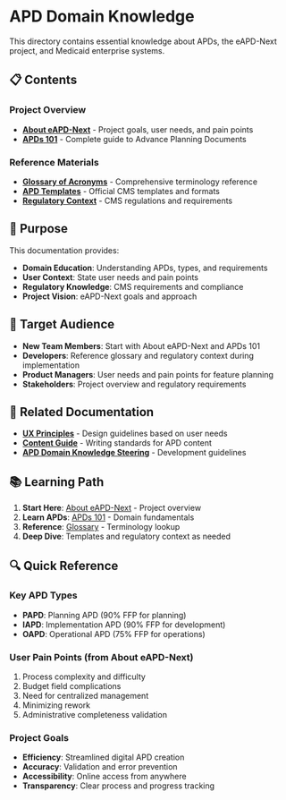 # APD Domain Knowledge

This directory contains essential knowledge about APDs, the eAPD-Next project, and Medicaid enterprise systems.

## 📋 Contents

### Project Overview

- **[About eAPD-Next](About-eAPD-Next.md)** - Project goals, user needs, and pain points
- **[APDs 101](APDs-101.md)** - Complete guide to Advance Planning Documents

### Reference Materials

- **[Glossary of Acronyms](Glossary-of-Acronyms.md)** - Comprehensive terminology reference
- **[APD Templates](apd%20templates/)** - Official CMS templates and formats
- **[Regulatory Context](apd-regulatory-context/)** - CMS regulations and requirements

## 🎯 Purpose

This documentation provides:

- **Domain Education**: Understanding APDs, types, and requirements
- **User Context**: State user needs and pain points
- **Regulatory Knowledge**: CMS requirements and compliance
- **Project Vision**: eAPD-Next goals and approach

## 👥 Target Audience

- **New Team Members**: Start with About eAPD-Next and APDs 101
- **Developers**: Reference glossary and regulatory context during implementation
- **Product Managers**: User needs and pain points for feature planning
- **Stakeholders**: Project overview and regulatory requirements

## 🔗 Related Documentation

- **[UX Principles](../design/UX-Principles.md)** - Design guidelines based on user needs
- **[Content Guide](../design/Content-guide.md)** - Writing standards for APD content
- **[APD Domain Knowledge Steering](../../.kiro/steering/apd-domain-knowledge.md)** - Development guidelines

## 📚 Learning Path

1. **Start Here**: [About eAPD-Next](About-eAPD-Next.md) - Project overview
2. **Learn APDs**: [APDs 101](APDs-101.md) - Domain fundamentals
3. **Reference**: [Glossary](Glossary-of-Acronyms.md) - Terminology lookup
4. **Deep Dive**: Templates and regulatory context as needed

## 🔍 Quick Reference

### Key APD Types

- **PAPD**: Planning APD (90% FFP for planning)
- **IAPD**: Implementation APD (90% FFP for development)
- **OAPD**: Operational APD (75% FFP for operations)

### User Pain Points (from About eAPD-Next)

1. Process complexity and difficulty
2. Budget field complications
3. Need for centralized management
4. Minimizing rework
5. Administrative completeness validation

### Project Goals

- **Efficiency**: Streamlined digital APD creation
- **Accuracy**: Validation and error prevention
- **Accessibility**: Online access from anywhere
- **Transparency**: Clear process and progress tracking
